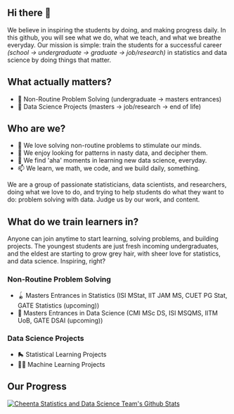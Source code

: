 ## Hi there 👋

We believe in inspiring the students by doing, and making progress daily. In this github, you will see what we do, what we teach, and what we breathe everyday. Our mission is simple: train the students for a successful career _(school -> undergraduate -> graduate -> job/research)_ in statistics and data science by doing things that matter. 

## What actually matters?
- 🔭 Non-Routine Problem Solving (undergraduate -> masters entrances)
- 🌱 Data Science Projects (masters -> job/research -> end of life)

## Who are we?
- 👯 We love solving non-routine problems to stimulate our minds.
- 🤔 We enjoy looking for patterns in nasty data, and decipher them.
- 💬 We find 'aha' moments in learning new data science, everyday.
- 📫 We learn, we math, we code, and we build daily, something.

We are a group of passionate statisticians, data scientists, and researchers, doing what we love to do, and trying to help students do what they want to do: problem solving with data. Judge us by our work, and content. 

## What do we train learners in?

Anyone can join anytime to start learning, solving problems, and building projects. The youngest students are just fresh incoming undergraduates, and the eldest are starting to grow grey hair, with sheer love for statistics, and data science. Inspiring, right?

### Non-Routine Problem Solving
- 🪀 Masters Entrances in Statistics (ISI MStat, IIT JAM MS, CUET PG Stat, GATE Statistics (upcoming))
- 🏓 Masters Entrances in Data Science (CMI MSc DS, ISI MSQMS, IITM UoB, GATE DSAI (upcoming))

### Data Science Projects
- 🛼 Statistical Learning Projects
- 🤾‍♀️ Machine Learning Projects

## Our Progress

[![Cheenta Statistics and Data Science Team's Github Stats](https://github-readme-stats.vercel.app/api?username=cheenta-statistics-datascience&hide=contribs,prs&show_icons=true&theme=dracula)](https://github.com/anuraghazra/github-readme-stats)


